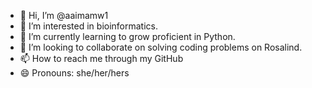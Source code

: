 - 👋 Hi, I’m @aaimamw1
- 👀 I’m interested in bioinformatics.
- 🌱 I’m currently learning to grow proficient in Python.
- 💞️ I’m looking to collaborate on solving coding problems on Rosalind.
- 📫 How to reach me through my GitHub
- 😄 Pronouns: she/her/hers
<!---
aaimamw1/aaimamw1 is a ✨ special ✨ repository because its `README.md` (this file) appears on your GitHub profile.
You can click the Preview link to take a look at your changes.
--->
